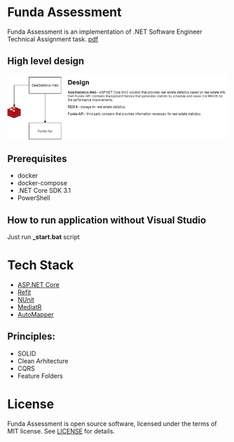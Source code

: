 # Funda Assessment
Funda Assessment is an implementation of .NET Software Engineer Technical Assignment task. [pdf](docs/assessment.pdf)

## High level design 
![High level design](docs/high-level-design.png)

## Prerequisites
* docker 
* docker-compose
* .NET Core SDK 3.1
* PowerShell

## How to run application without Visual Studio
Just run **_start.bat** script

# Tech Stack
 * [ASP.NET Core](https://docs.microsoft.com/en-us/aspnet/core/?view=aspnetcore-3.1)
 * [Refit](https://github.com/reactiveui/refit) 
 * [NUnit](https://nunit.org/)
 * [MediatR](https://github.com/jbogard/MediatR)
 * [AutoMapper](https://automapper.org/)

## Principles:
* SOLID
* Clean Arhitecture
* CQRS
* Feature Folders

# License

Funda Assessment is open source software, licensed under the terms of MIT license. 
See [LICENSE](LICENSE) for details.